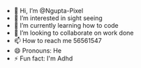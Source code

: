 - 👋 Hi, I’m @Ngupta-Pixel
- 👀 I’m interested in sight seeing
- 🌱 I’m currently learning how to code
- 💞️ I’m looking to collaborate on work done
- 📫 How to reach me 56561547
- 😄 Pronouns: He
- ⚡ Fun fact: I'm Adhd

<!---
Ngupta-Pixel/Ngupta-Pixel is a ✨ special ✨ repository because its `README.md` (this file) appears on your GitHub profile.
You can click the Preview link to take a look at your changes.
--->

